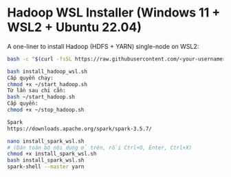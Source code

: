 # Hadoop WSL Installer (Windows 11 + WSL2 + Ubuntu 22.04)

A one-liner to install Hadoop (HDFS + YARN) single-node on WSL2:

```bash
bash -c "$(curl -fsSL https://raw.githubusercontent.com/<your-username>/hadoop-wsl-installer/main/install_hadoop_wsl.sh)"

bash install_hadoop_wsl.sh
Cấp quyền chạy:
chmod +x ~/start_hadoop.sh
Từ lần sau chỉ cần:
bash ~/start_hadoop.sh
Cấp quyền:
chmod +x ~/stop_hadoop.sh

Spark
https://downloads.apache.org/spark/spark-3.5.7/

nano install_spark_wsl.sh
# (Dán toàn bộ nội dung ở trên, rồi Ctrl+O, Enter, Ctrl+X)
chmod +x install_spark_wsl.sh
bash install_spark_wsl.sh
spark-shell --master yarn

